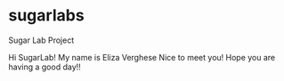 # sugarlabs
Sugar Lab Project

Hi SugarLab!
My name is Eliza Verghese
Nice to meet you!
Hope you are having a good day!!
